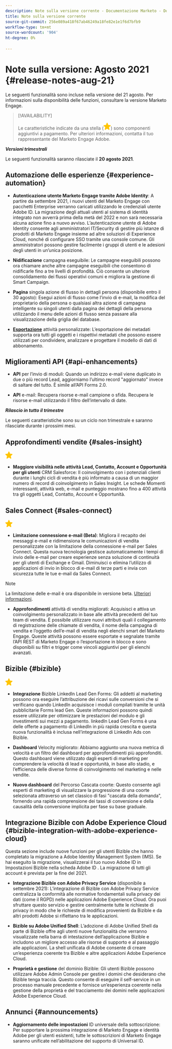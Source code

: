 ```yaml
---
description: Note sulla versione corrente - Documentazione Marketo - Documentazione del prodotto
title: Note sulla versione corrente
source-git-commit: 256e089a418f67ab46249a18fe82e1e1f6d7bfb9
workflow-type: tm+mt
source-wordcount: '904'
ht-degree: 0%

---
```


# Note sulla versione: Agosto 2021 {#release-notes-aug-21}

Le seguenti funzionalità sono incluse nella versione del 21 agosto. Per informazioni sulla disponibilità delle funzioni, consultare la versione Marketo Engage.

>[!AVAILABILITY]
>
>Le caratteristiche indicate da una stella (![](assets/yellow-star.png)) sono componenti aggiuntivi a pagamento. Per ulteriori informazioni, contatta il tuo rappresentante del Marketo Engage Adobe.

**_Versioni trimestrali_**

Le seguenti funzionalità saranno rilasciate il **20 agosto 2021**.

## Automazione delle esperienze {#experience-automation}

* **Autenticazione utente Marketo Engage tramite Adobe Identity**: A partire da settembre 2021, i nuovi utenti del Marketo Engage con pacchetti Enterprise verranno caricati utilizzando le credenziali utente Adobe ID. La migrazione degli attuali utenti al sistema di identità integrato non avverrà prima della metà del 2022 e non sarà necessaria alcuna azione fino a nuovo avviso. L’autenticazione utente di Adobe Identity consente agli amministratori IT/Security di gestire più istanze di prodotti di Marketo Engage insieme ad altre soluzioni di Experience Cloud, nonché di configurare SSO tramite una console comune. Gli amministratori possono gestire facilmente i gruppi di utenti e le adesioni degli utenti in un’unica posizione.

* **Nidificazione** campagna eseguibile: Le campagne eseguibili possono ora chiamare anche altre campagne eseguibili che consentono di nidificarle fino a tre livelli di profondità. Ciò consente un ulteriore consolidamento dei flussi operativi comuni e migliora la gestione di Smart Campaign.

* **Pagina**  singola azione di flusso in dettagli persona (disponibile entro il 30 agosto): Esegui azioni di flusso come l’invio di e-mail, la modifica del proprietario della persona o qualsiasi altra azione di campagna intelligente su singoli utenti dalla pagina dei dettagli della persona utilizzando il menu delle azioni di flusso senza passare alla visualizzazione della griglia del database.

* **[Esportazione](/help/marketo/product-docs/administration/marketo-custom-activities/custom-activity-metadata-export.md)** attività personalizzate: L’esportazione dei metadati supporta ora tutti gli oggetti e i rispettivi metadati che possono essere utilizzati per condividere, analizzare e progettare il modello di dati di abbonamento.

## Miglioramenti API {#api-enhancements}

* **API** per l’invio di moduli: Quando un indirizzo e-mail viene duplicato in due o più record Lead, aggiorniamo l’ultimo record &quot;aggiornato&quot; invece di saltare del tutto. È simile all’API Forms 2.0.

* **API** e-mail: Recupera risorse e-mail campione o sfida. Recupera le risorse e-mail utilizzando il filtro dell’intervallo di date.

**_Rilascio in tutto il trimestre_**

Le seguenti caratteristiche sono su un ciclo non trimestrale e saranno rilasciate durante i prossimi mesi.

## Approfondimenti vendite {#sales-insight}

![(stella)](assets/yellow-star.png)

* **Maggiore visibilità nelle attività Lead, Contatto, Account e Opportunità per gli utenti** CRM Salesforce: Il coinvolgimento con i potenziali clienti durante i lunghi cicli di vendita è più informato a causa di un maggior numero di record di coinvolgimento in Sales Insight. Le schede Momenti interessanti, attività web, e-mail e punteggio mostrano fino a 400 attività tra gli oggetti Lead, Contatto, Account e Opportunità.

## Sales Connect {#sales-connect}

![(stella)](assets/yellow-star.png)

* **Limitazione connessione e-mail (Beta)**: Migliora il recapito dei messaggi e-mail e ridimensiona le comunicazioni di vendita personalizzate con la limitazione della connessione e-mail per Sales Connect. Questa nuova tecnologia gestisce automaticamente i tempi di invio delle e-mail per creare esperienze senza soluzione di continuità per gli utenti di Exchange e Gmail. Diminuisci o elimina l’utilizzo di applicazioni di invio in blocco di e-mail di terze parti e invia con sicurezza tutte le tue e-mail da Sales Connect.

>[!NOTE]
>
>La limitazione delle e-mail è ora disponibile in versione beta. [Ulteriori informazioni](/help/marketo/product-docs/marketo-sales-connect/email/email-delivery/email-connection-throttling.md).

* **Approfondimenti** attività di vendita migliorati: Acquisisci e attiva un coinvolgimento personalizzato in base alle attività precedenti del tuo team di vendita. È possibile utilizzare nuovi attributi quali il collegamento di registrazione delle chiamate di vendita, il nome della campagna di vendita e l’oggetto dell’e-mail di vendita negli elenchi smart del Marketo Engage.  Queste attività possono essere esportate e segnalate tramite l’API REST di Marketo Engage o l’esportazione in blocco e sono disponibili su filtri e trigger come vincoli aggiuntivi per gli elenchi avanzati.

## Bizible {#bizible}

![](assets/yellow-star.png)

* **Integrazione** Bizible LinkedIn Lead Gen Forms: Gli addetti al marketing possono ora eseguire l’attribuzione dei ricavi sulle conversioni che si verificano quando LinkedIn acquisisce i moduli compilati tramite le unità pubblicitarie Forms lead Gen. Queste informazioni possono quindi essere utilizzate per ottimizzare le prestazioni del modulo e gli investimenti sui mezzi a pagamento. linkedIn Lead Gen Forms è una delle offerte a pagamento di LinkedIn in più rapida crescita e questa nuova funzionalità è inclusa nell’integrazione di LinkedIn Ads con Bizible. 
 
* **Dashboard** Velocity migliorato: Abbiamo aggiunto una nuova metrica di velocità e un filtro del dashboard per approfondimenti più approfonditi. Questo dashboard viene utilizzato dagli esperti di marketing per comprendere la velocità di lead e opportunità, in base allo stadio, e l’efficienza delle diverse forme di coinvolgimento nel marketing e nelle vendite.

* **Nuovo dashboard** del Percorso Cascata coorte: Questo consente agli esperti di marketing di visualizzare la progressione di una coorte selezionata attraverso un set classico di fasi &quot;cascata della domanda&quot;, fornendo una rapida comprensione dei tassi di conversione e della causalità della conversione implicita per fase su base graduale.

## Integrazione Bizible con Adobe Experience Cloud {#bizible-integration-with-adobe-experience-cloud}

Questa sezione include nuove funzioni per gli utenti Bizible che hanno completato la migrazione a Adobe Identity Management System (IMS). Se hai eseguito la migrazione, visualizzerai il tuo nuovo Adobe ID in Impostazioni Bizible nella scheda Adobe ID . La migrazione di tutti gli account è prevista per la fine del 2021.

* **Integrazione Bizible con Adobe Privacy Service**  (disponibile a settembre 2021): L’integrazione di Bizible con Adobe Privacy Service centralizza la conformità alle normative fondamentali sulla privacy dei dati (come il RGPD) nelle applicazioni Adobe Experience Cloud. Ora puoi sfruttare questo servizio e gestire centralmente tutte le richieste di privacy in modo che le richieste di modifica provenienti da Bizible e da altri prodotti Adobe si riflettano tra le applicazioni.

* **Bizible su Adobe Unified Shell**: L’adozione di Adobe Unified Shell da parte di Bizible offre agli utenti nuove funzionalità che verranno visualizzate nella barra di intestazione dell’applicazione Bizible e includono un migliore accesso alle risorse di supporto e al passaggio alle applicazioni. La shell unificata di Adobe consente di creare un’esperienza coerente tra Bizible e altre applicazioni Adobe Experience Cloud.

* **Proprietà e gestione** del dominio Bizible: Gli utenti Bizible possono utilizzare Adobe Admin Console per gestire i domini che desiderano che Bizible tenga traccia. Questo consente di eseguire il self-service in un processo manuale precedente e fornisce un’esperienza coerente nella gestione della proprietà e del tracciamento dei domini nelle applicazioni Adobe Experience Cloud.

## Annunci {#announcements}

* **Aggiornamento delle impostazioni** ID universale della sottoscrizione: Per supportare la prossima integrazione di Marketo Engage e identità Adobe per gli utenti esistenti, tutte le sottoscrizioni di Marketo Engage saranno unificate nell’abilitazione del supporto di Universal ID.
